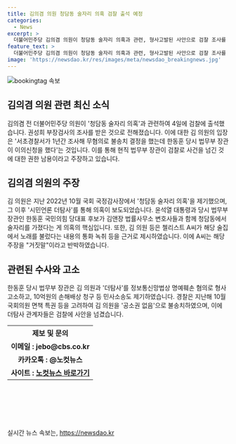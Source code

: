 ```yaml
---
title: 김의겸 의원 청담동 술자리 의혹 검찰 출석 예정
categories:
  - News
excerpt: >
  더불어민주당 김의겸 의원이 청담동 술자리 의혹과 관련, 형사고발된 사안으로 검찰 조사를 받았다. 김 의원은 이에 대해 법무부 장관의 권한 남용으로 지적하며 공개적으로 입장을 밝혔다. 이 의혹은 한동훈 당시 법무부 장관과 윤석열 대통령이 함께 술자리를 가졌다는 것으로, 이에 대한 증거로 관련자의 통화 녹취록을 제시했으나, 관련자는 이를 부인하고 민사소송 및 손해배상 청구 등을 진행 중이다. (150자)
feature_text: >
  더불어민주당 김의겸 의원이 청담동 술자리 의혹과 관련, 형사고발된 사안으로 검찰 조사를 받았다. 김 의원은 이에 대해 법무부 장관의 권한 남용으로 지적하며 공개적으로 입장을 밝혔다. 이 의혹은 한동훈 당시 법무부 장관과 윤석열 대통령이 함께 술자리를 가졌다는 것으로, 이에 대한 증거로 관련자의 통화 녹취록을 제시했으나, 관련자는 이를 부인하고 민사소송 및 손해배상 청구 등을 진행 중이다. (150자)
image: 'https://newsdao.kr/res/images/meta/newsdao_breakingnews.jpg'
---
```


<p><img src="https://newsdao.kr/res/images/meta/newsdao_breakingnews.jpg" alt="bookingtag 속보" /></p>

<h2 data-ke-size="size26">김의겸 의원 관련 최신 소식</h2>

<p data-ke-size="size16">김의겸 전 더불어민주당 의원이 '청담동 술자리 의혹'과 관련하여 4일에 검찰에 출석했습니다. 권성희 부장검사의 조사를 받은 것으로 전해졌습니다. 이에 대한 김 의원의 입장은 '서초경찰서가 1년간 조사해 무혐의로 불송치 결정을 했는데 한동훈 당시 법무부 장관이 이의신청을 했다'는 것입니다. 이를 통해 현직 법무부 장관이 검찰로 사건을 넘긴 것에 대한 권한 남용이라고 주장하고 있습니다.</p>

<h2 data-ke-size="size26">김의겸 의원의 주장</h2>

<p data-ke-size="size16">김 의원은 지난 2022년 10월 국회 국정감사장에서 '청담동 술자리 의혹'을 제기했으며, 그 이후 '시민언론 더탐사'를 통해 의혹이 보도되었습니다. 윤석열 대통령과 당시 법무부 장관인 한동훈 국민의힘 당대표 후보가 김앤장 법률사무소 변호사들과 함께 청담동에서 술자리를 가졌다는 게 의혹의 핵심입니다. 또한, 김 의원 등은 첼리스트 A씨가 해당 술집에서 노래를 불렀다는 내용의 통화 녹취 등을 근거로 제시하였습니다. 이에 A씨는 해당 주장을 "거짓말"이라고 반박하였습니다.</p>

<h2 data-ke-size="size26">관련된 수사와 고소</h2>

<p data-ke-size="size16">한동훈 당시 법무부 장관은 김 의원과 '더탐사'를 정보통신망법상 명예훼손 혐의로 형사 고소하고, 10억원의 손해배상 청구 등 민사소송도 제기하였습니다. 경찰은 지난해 10월 국회의원 면책 특권 등을 고려하여 김 의원을 '공소권 없음'으로 불송치하였으며, 이에 더탐사 관계자들은 검찰에 사안을 넘겼습니다.</p>

<table>
    <tr>
        <th style="text-align: center; height: 17px;"><b>제보 및 문의</b></th>
    </tr>
    <tr>
        <td style="text-align: center; height: 17px;"><b>이메일 : jebo@cbs.co.kr</b></td>
    </tr>
    <tr>
        <td style="text-align: center; height: 17px;"><b>카카오톡 : @노컷뉴스</b></td>
    </tr>
    <tr>
        <td style="text-align: center; height: 17px;"><b>사이트 : <a href="https://url.kr/b71afn">노컷뉴스 바로가기</a></b></td>
    </tr>
</table>

<p data-ke-size="size16">&nbsp;</p>

<p data-ke-size="size16">&nbsp;</p>

<p data-ke-size="size16">&nbsp;</p>
실시간 뉴스 속보는, <a href="https://newsdao.kr" rel="dofollow">https://newsdao.kr</a>


